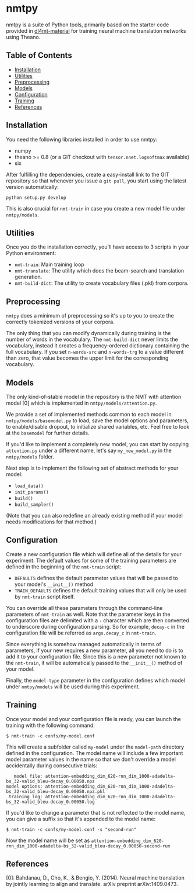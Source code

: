 # nmtpy

nmtpy is a suite of Python tools, primarily based on the starter code provided in [dl4mt-material](https://github.com/kyunghyuncho/dl4mt-material) for training neural machine translation networks using Theano.

## Table of Contents

- [Installation](#installation)
- [Utilities](#utilities)
- [Preprocessing](#preprocessing)
- [Models](#models)
- [Configuration](#configuration)
- [Training](#training)
- [References](#references)

## Installation

You need the following libraries installed in order to use nmtpy:
  - numpy
  - theano >= 0.8 (or a GIT checkout with `tensor.nnet.logsoftmax` available)
  - six

After fulfilling the dependencies, create a easy-install link to the GIT repository so that whenever you issue a `git pull`, you start using the latest version automatically:

```
python setup.py develop
```

This is also crucial for `nmt-train` in case you create a new model file under `nmtpy/models`.

## Utilities

Once you do the installation correctly, you'll have access to 3 scripts in your Python environment:

- `nmt-train`: Main training loop
- `nmt-translate`: The utility which does the beam-search and translation generation.
- `nmt-build-dict`: The utility to create vocabulary files (.pkl) from corpora.

## Preprocessing

`nmtpy` does a minimum of preprocessing so it's up to you to create the correctly tokenized
versions of your corpora.

The only thing that you can modify dynamically during training is
the number of words in the vocabulary. The `nmt-build-dict` never limits the vocabulary, instead
it creates a frequency-ordered dictionary containing the full vocabulary. If you set `n-words-src`
and `n-words-trg` to a value different than zero, that value becomes the upper limit for the
corresponding vocabulary.

## Models

The only kind-of-stable model in the repository is the NMT with attention model [0] which is implemented
in `nmtpy/models/attention.py`.

We provide a set of implemented methods common to each model in `nmtpy/models/basemodel.py` to load, save
the model options and parameters, to enable/disable dropout, to initialize shared variables, etc. Feel
free to look at the `basemodel` for further details.

If you'd like to implement a completely new model, you can start by copying `attention.py` under a different
name, let's say `my_new_model.py` in the `nmtpy/models` folder.

Next step is to implement the following set of abstract methods for your model:
  - `load_data()`
  - `init_params()`
  - `build()`
  - `build_sampler()`

(Note that you can also redefine an already existing method if your model needs modifications for that
method.)

## Configuration

Create a new configuration file which will define all of the details for your experiment. The default values
for some of the training parameters are defined in the beginning of the `nmt-train` script:
  - `DEFAULTS` defines the default parameter values that will be passed to your model's `__init__()` method
  - `TRAIN_DEFAULTS` defines the default training values that will only be used by `nmt-train` script itself.

You can override all these parameters through the command-line parameters of `nmt-train` as well. Note that
the parameter keys in the configuration files are delimited with a `-` character which are then converted
to underscore during configuration parsing. So for example, `decay-c` in the configuration file will be
referred as `args.decay_c` in `nmt-train`.

Since everything is somehow managed automatically in terms of parameters, if your new requires a new
parameter, all you need to do is to add it to your configuration file. Since this is a new parameter
not known to the `nmt-train`, it will be automatically passed to the `__init__()` method of your model.

Finally, the `model-type` parameter in the configuration defines which model under `nmtpy/models` will
be used during this experiment.

## Training

Once your model and your configuration file is ready, you can launch the training with the following command:
```
$ nmt-train -c confs/my-model.conf
```

This will create a subfolder called `my-model` under the `model-path` directory defined in the configuration.
The model name will include a few important model parameter values in the name so that we don't override
a model accidentally during consecutive trials:

```
   model file: attention-embedding_dim_620-rnn_dim_1000-adadelta-bs_32-valid_bleu-decay_0.00050.npz
model options: attention-embedding_dim_620-rnn_dim_1000-adadelta-bs_32-valid_bleu-decay_0.00050.npz.pkl
 training log: attention-embedding_dim_620-rnn_dim_1000-adadelta-bs_32-valid_bleu-decay_0.00050.log
```

If you'd like to change a parameter that is not reflected to the model name, you can give a suffix
so that it's appended to the model name:

```
$ nmt-train -c confs/my-model.conf -s "second-run"
```

Now the model name will be set as `attention-embedding_dim_620-rnn_dim_1000-adadelta-bs_32-valid_bleu-decay_0.00050-second-run`

## References

[0]: Bahdanau, D., Cho, K., & Bengio, Y. (2014). Neural machine translation by jointly learning to align and translate. arXiv preprint arXiv:1409.0473.
